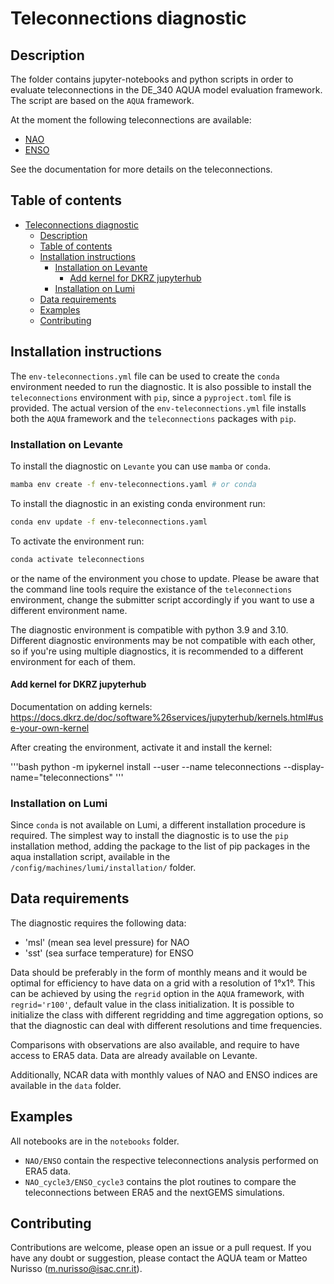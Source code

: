 # Teleconnections diagnostic

## Description

The folder contains jupyter-notebooks and python scripts in order to evaluate teleconnections in the DE_340 AQUA model evaluation framework.
The script are based on the `AQUA` framework.

At the moment the following teleconnections are available:
- [NAO](https://github.com/oloapinivad/AQUA/blob/main/diagnostics/teleconnections/notebooks/NAO.ipynb)
- [ENSO](https://github.com/oloapinivad/AQUA/blob/main/diagnostics/teleconnections/notebooks/ENSO.ipynb)


See the documentation for more details on the teleconnections.

## Table of contents

- [Teleconnections diagnostic](#teleconnections-diagnostic)
  - [Description](#description)
  - [Table of contents](#table-of-contents)
  - [Installation instructions](#installation-instructions)
    - [Installation on Levante](#installation-on-levante)
      - [Add kernel for DKRZ jupyterhub](#add-kernel-for-dkrz-jupyterhub)
    - [Installation on Lumi](#installation-on-lumi)
  - [Data requirements](#data-requirements)
  - [Examples](#examples)
  - [Contributing](#contributing)

## Installation instructions

The `env-teleconnections.yml` file can be used to create the `conda` environment needed to run the diagnostic.
It is also possible to install the `teleconnections` environment with `pip`, since a `pyproject.toml` file is provided.
The actual version of the `env-teleconnections.yml` file installs both the `AQUA` framework and the `teleconnections` packages with `pip`.

### Installation on Levante

To install the diagnostic on `Levante` you can use `mamba` or `conda`.
```bash
mamba env create -f env-teleconnections.yaml # or conda
```

To install the diagnostic in an existing conda environment run:

```bash
conda env update -f env-teleconnections.yaml
```

To activate the environment run:

```bash
conda activate teleconnections
```

or the name of the environment you chose to update.
Please be aware that the command line tools require the existance of the `teleconnections` environment, change the submitter script accordingly if you want to use a different environment name.

The diagnostic environment is compatible with python 3.9 and 3.10.
Different diagnostic environments may be not compatible with each other, so if you're using multiple diagnostics, it is recommended to a different environment for each of them.

#### Add kernel for DKRZ jupyterhub

Documentation on adding kernels: https://docs.dkrz.de/doc/software%26services/jupyterhub/kernels.html#use-your-own-kernel

After creating the environment, activate it and install the kernel:

'''bash
python -m ipykernel install --user --name teleconnections --display-name="teleconnections"
'''

### Installation on Lumi

Since `conda` is not available on Lumi, a different installation procedure is required.
The simplest way to install the diagnostic is to use the `pip` installation method, adding the package to the list of pip packages in the aqua installation script, available in the `/config/machines/lumi/installation/` folder.

## Data requirements

The diagnostic requires the following data:
- 'msl' (mean sea level pressure) for NAO
- 'sst' (sea surface temperature) for ENSO

Data should be preferably in the form of monthly means and it would be optimal for efficiency to have data on a grid with a resolution of 1°x1°.
This can be achieved by using the `regrid` option in the `AQUA` framework, with `regrid='r100'`, default value in the class initialization.
It is possible to initialize the class with different regridding and time aggregation options, so that the diagnostic can deal with different resolutions and time frequencies.

Comparisons with observations are also available, and require to have access to ERA5 data.
Data are already available on Levante.

Additionally, NCAR data with monthly values of NAO and ENSO indices are available in the `data` folder.

## Examples

All notebooks are in the `notebooks` folder.

- `NAO/ENSO` contain the respective teleconnections analysis performed on ERA5 data.
- `NAO_cycle3/ENSO_cycle3` contains the plot routines to compare the teleconnections between ERA5 and the nextGEMS simulations.

## Contributing

Contributions are welcome, please open an issue or a pull request.
If you have any doubt or suggestion, please contact the AQUA team or Matteo Nurisso (m.nurisso@isac.cnr.it).